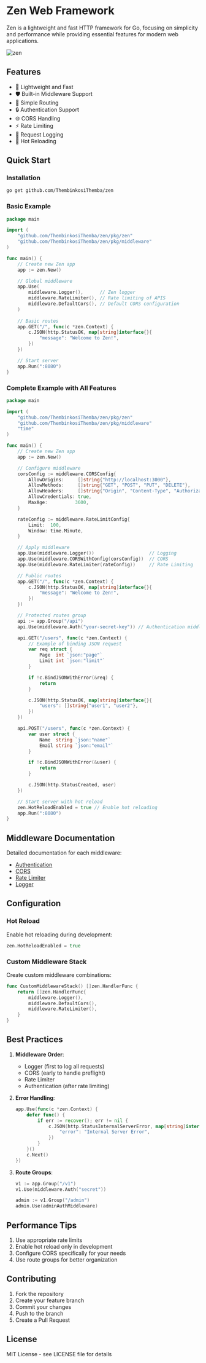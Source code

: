 # Zen Web Framework

Zen is a lightweight and fast HTTP framework for Go, focusing on simplicity and performance while providing essential features for modern web applications.

<p align="start">
    <img src="./docs/assets/zen.png" alt="zen" />
</p>

## Features

- 🚀 Lightweight and Fast
- 🛡️ Built-in Middleware Support
- 🎯 Simple Routing
- 🔒 Authentication Support
- 🌐 CORS Handling
- ⚡  Rate Limiting
- 📝 Request Logging
- 🔄 Hot Reloading

## Quick Start

### Installation

```bash
go get github.com/ThembinkosiThemba/zen
```

### Basic Example

```go
package main

import (
    "github.com/ThembinkosiThemba/zen/pkg/zen"
    "github.com/ThembinkosiThemba/zen/pkg/middleware"
)

func main() {
    // Create new Zen app
    app := zen.New()

    // Global middleware
    app.Use(
        middleware.Logger(),      // Zen logger
        middleware.RateLimiter(), // Rate limiting of APIS
        middleware.DefaultCors(), // Default CORS configuration
    )
    
    // Basic routes
    app.GET("/", func(c *zen.Context) {
        c.JSON(http.StatusOK, map[string]interface{}{
            "message": "Welcome to Zen!",
        })
    })

    // Start server
    app.Run(":8080")
}
```

### Complete Example with All Features

```go
package main

import (
    "github.com/ThembinkosiThemba/zen/pkg/zen"
    "github.com/ThembinkosiThemba/zen/pkg/middleware"
    "time"
)

func main() {
    // Create new Zen app
    app := zen.New()

    // Configure middleware
    corsConfig := middleware.CORSConfig{
        AllowOrigins:     []string{"http://localhost:3000"},
        AllowMethods:     []string{"GET", "POST", "PUT", "DELETE"},
        AllowHeaders:     []string{"Origin", "Content-Type", "Authorization"},
        AllowCredentials: true,
        MaxAge:          3600,
    }

    rateConfig := middleware.RateLimitConfig{
        Limit:  100,
        Window: time.Minute,
    }

    // Apply middleware
    app.Use(middleware.Logger())                    // Logging
    app.Use(middleware.CORSWithConfig(corsConfig))  // CORS
    app.Use(middleware.RateLimiter(rateConfig))     // Rate Limiting

    // Public routes
    app.GET("/", func(c *zen.Context) {
        c.JSON(http.StatusOK, map[string]interface{}{
            "message": "Welcome to Zen!",
        })
    })

    // Protected routes group
    api := app.Group("/api")
    api.Use(middleware.Auth("your-secret-key")) // Authentication middleware

    api.GET("/users", func(c *zen.Context) {
        // Example of binding JSON request
        var req struct {
            Page  int `json:"page"`
            Limit int `json:"limit"`
        }

        if !c.BindJSONWithError(&req) {
            return
        }

        c.JSON(http.StatusOK, map[string]interface{}{
            "users": []string{"user1", "user2"},
        })
    })

    api.POST("/users", func(c *zen.Context) {
        var user struct {
            Name  string `json:"name"`
            Email string `json:"email"`
        }

        if !c.BindJSONWithError(&user) {
            return
        }

        c.JSON(http.StatusCreated, user)
    })

    // Start server with hot reload
    zen.HotReloadEnabled = true // Enable hot reloading
    app.Run(":8080")
}
```

## Middleware Documentation

Detailed documentation for each middleware:

- [Authentication](docs/middleware/auth.md)
- [CORS](docs/middleware/cors.md)
- [Rate Limiter](docs/middleware/rate_limiter.md)
- [Logger](docs/middleware/logger.md)

## Configuration

### Hot Reload

Enable hot reloading during development:

```go
zen.HotReloadEnabled = true
```

### Custom Middleware Stack

Create custom middleware combinations:

```go
func CustomMiddlewareStack() []zen.HandlerFunc {
    return []zen.HandlerFunc{
        middleware.Logger(),
        middleware.DefaultCors(),
        middleware.RateLimiter(),
    }
}
```

## Best Practices

1. **Middleware Order**:
   - Logger (first to log all requests)
   - CORS (early to handle preflight)
   - Rate Limiter
   - Authentication (after rate limiting)

2. **Error Handling**:
   ```go
   app.Use(func(c *zen.Context) {
       defer func() {
           if err := recover(); err != nil {
               c.JSON(http.StatusInternalServerError, map[string]interface{}{
                   "error": "Internal Server Error",
               })
           }
       }()
       c.Next()
   })
   ```

3. **Route Groups**:
   ```go
   v1 := app.Group("/v1")
   v1.Use(middleware.Auth("secret"))
   
   admin := v1.Group("/admin")
   admin.Use(adminAuthMiddleware)
   ```

## Performance Tips

1. Use appropriate rate limits
2. Enable hot reload only in development
3. Configure CORS specifically for your needs
4. Use route groups for better organization

## Contributing

1. Fork the repository
2. Create your feature branch
3. Commit your changes
4. Push to the branch
5. Create a Pull Request

## License

MIT License - see LICENSE file for details